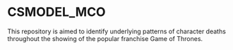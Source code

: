 # CSMODEL_MCO
This repository is aimed to identify underlying patterns of character deaths throughout the showing of the popular franchise Game of Thrones.
